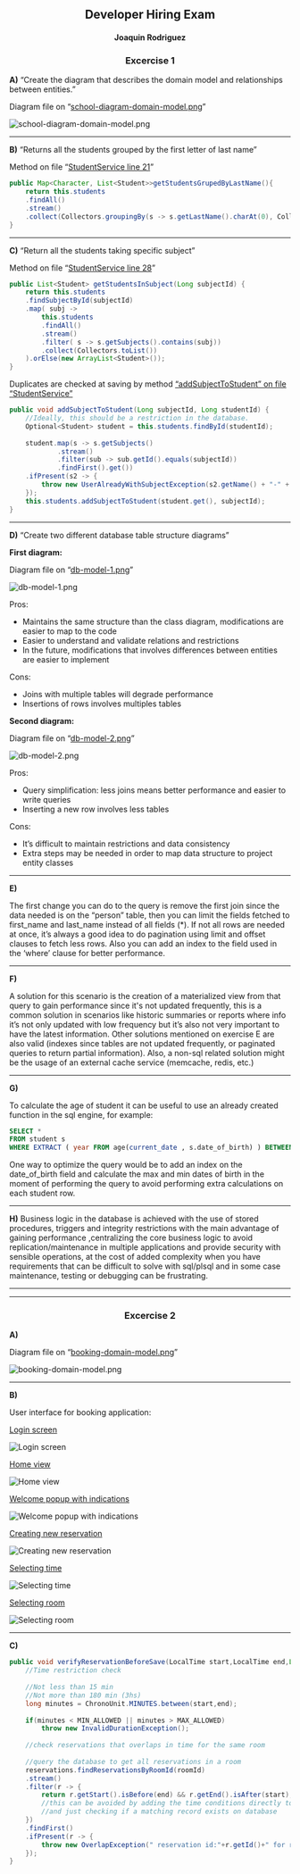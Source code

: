 <h2 align="center">Developer Hiring Exam </h2>
<h4 align="center">Joaquin Rodriguez </h4>



<h3 align="center">Excercise 1 </h4>

<b>A)</b>
“Create the diagram that describes the domain model and relationships between entities.” 

Diagram file on “[school-diagram-domain-model.png](https://github.com/JRDG/tc-hiring-exam/blob/master/exam%20resources/Ex.1-school-diagrams/school-diagram-domain-model.png)”

![school-diagram-domain-model.png](https://github.com/JRDG/tc-hiring-exam/blob/master/exam%20resources/Ex.1-school-diagrams/school-diagram-domain-model.png?raw=true)

---

<b>B)</b> 
“Returns all the students grouped by the first letter of last name”

Method on file “[StudentService line 21](https://github.com/JRDG/tc-hiring-exam/blob/master/school%20sample%20proyect/service/StudentService.java#L21)”
```java
public Map<Character, List<Student>>getStudentsGrupedByLastName(){
	return this.students
	.findAll()
	.stream()
	.collect(Collectors.groupingBy(s -> s.getLastName().charAt(0), Collectors.toList()));
}
```

---

<b>C)</b> 
“Return  all the students taking specific subject”

Method on file “[StudentService line 28](https://github.com/JRDG/tc-hiring-exam/blob/master/school%20sample%20proyect/service/StudentService.java#L28)”
```java
public List<Student> getStudentsInSubject(Long subjectId) {
	return this.students
	.findSubjectById(subjectId)
	.map( subj -> 
		this.students
		.findAll()
		.stream()
		.filter( s -> s.getSubjects().contains(subj))
		.collect(Collectors.toList())
	).orElse(new ArrayList<Student>());
}
```

Duplicates are checked at saving by method [“addSubjectToStudent” on file “StudentService”](https://github.com/JRDG/tc-hiring-exam/blob/master/school%20sample%20proyect/service/StudentService.java#L40)

```java
public void addSubjectToStudent(Long subjectId, Long studentId) {
	//Ideally, this should be a restriction in the database.
	Optional<Student> student = this.students.findById(studentId);
	
	student.map(s -> s.getSubjects()
			.stream()
			.filter(sub -> sub.getId().equals(subjectId))
			.findFirst().get())
	.ifPresent(s2 -> {
		throw new UserAlreadyWithSubjectException(s2.getName() + "-" + subjectId);
	});
	this.students.addSubjectToStudent(student.get(), subjectId);
}
```

---

<b>D)</b> 
“Create two different database table structure diagrams”

<b>First diagram:</b> 

Diagram file on “[db-model-1.png](https://github.com/JRDG/tc-hiring-exam/blob/master/exam%20resources/Ex.1-school-diagrams/db-model-1.png)”

![db-model-1.png](https://github.com/JRDG/tc-hiring-exam/blob/master/exam%20resources/Ex.1-school-diagrams/db-model-1.png?raw=true)

Pros:
- Maintains the same structure than the class diagram, modifications are easier to map to the code
- Easier to understand and validate relations and restrictions
- In the future, modifications that involves differences between entities are easier to implement

Cons:
- Joins with multiple tables will degrade performance
- Insertions of rows involves multiples tables

<b> Second diagram:</b> 

Diagram file on “[db-model-2.png](https://github.com/JRDG/tc-hiring-exam/blob/master/exam%20resources/Ex.1-school-diagrams/db-model-2.png)”

![db-model-2.png](https://github.com/JRDG/tc-hiring-exam/blob/master/exam%20resources/Ex.1-school-diagrams/db-model-2.png?raw=true)

Pros:
- Query simplification: less joins means better performance and easier to write queries
- Inserting a new row involves less tables

Cons:
- It’s difficult to maintain restrictions and data consistency
- Extra steps may be needed in order to map data structure to project entity classes

---

<b>E)</b> 

The first change you can do to the query is remove the first join since the data needed is on the “person” table, then you can limit the fields fetched to first_name and last_name instead of all fields (*). If not all rows are needed at once, it’s always a good idea to do pagination using limit and offset clauses to fetch less rows.
Also you can add an index to the field used in the ‘where’ clause for better performance.

---

<b>F)</b> 

A solution for this scenario is the creation of a materialized view from that query to gain performance since it's not updated frequently, this is a common solution in scenarios like historic summaries or reports where info it’s not only updated with low frequency but it’s also not very important to have the latest information. Other solutions mentioned on exercise E are also valid (indexes since tables are not updated frequently, or paginated queries to return partial information).
Also, a non-sql related solution might be the usage of an external cache service (memcache, redis, etc.)

---

<b>G)</b> 

To calculate the age of student it can be useful to use an already created function in the sql engine, for example:
```sql
SELECT *
FROM student s 
WHERE EXTRACT ( year FROM age(current_date , s.date_of_birth) ) BETWEEN 19 AND 21;
```
One way to optimize the query would be to add an index on the date_of_birth field and calculate the max and min dates of birth in the moment of performing the query to avoid performing extra calculations on each student row. 

---

<b>H)</b> 
Business logic in the database is achieved with the use of stored procedures, triggers and integrity restrictions with the main advantage of gaining performance ,centralizing the core business logic to avoid replication/maintenance in multiple applications and provide security with sensible operations, at the cost of added complexity when you have requirements that can be difficult to solve with sql/plsql and in some case maintenance, testing or debugging can be frustrating.

---

---

<h3 align="center">Excercise 2</h4>

<b>A)</b>

Diagram file on “[booking-domain-model.png](https://github.com/JRDG/tc-hiring-exam/blob/master/exam%20resources/Ex.2-booking-diagrams/booking-domain-model.png)”

![booking-domain-model.png](https://github.com/JRDG/tc-hiring-exam/blob/master/exam%20resources/Ex.2-booking-diagrams/booking-domain-model.png)

---

<b>B)</b>

User interface for booking application:

[Login screen](https://github.com/JRDG/tc-hiring-exam/blob/master/exam%20resources/Ex.2-booking-user-interface/login.PNG)

![Login screen](https://github.com/JRDG/tc-hiring-exam/blob/master/exam%20resources/Ex.2-booking-user-interface/login.PNG?raw=true)

[Home view](https://github.com/JRDG/tc-hiring-exam/blob/master/exam%20resources/Ex.2-booking-user-interface/home.PNG)

![Home view](https://github.com/JRDG/tc-hiring-exam/blob/master/exam%20resources/Ex.2-booking-user-interface/home.PNG?raw=true)

[Welcome popup with indications](https://github.com/JRDG/tc-hiring-exam/blob/master/exam%20resources/Ex.2-booking-user-interface/welcome-pop-up.PNG)

![Welcome popup with indications](https://github.com/JRDG/tc-hiring-exam/blob/master/exam%20resources/Ex.2-booking-user-interface/welcome-pop-up.PNG?raw=true)

[Creating new reservation](https://github.com/JRDG/tc-hiring-exam/blob/master/exam%20resources/Ex.2-booking-user-interface/new-reservation-1.png)

![Creating new reservation](https://github.com/JRDG/tc-hiring-exam/blob/master/exam%20resources/Ex.2-booking-user-interface/new-reservation-1.png?raw=true)

[Selecting time](https://github.com/JRDG/tc-hiring-exam/blob/master/exam%20resources/Ex.2-booking-user-interface/new-reservation-2.png)

![Selecting time](https://github.com/JRDG/tc-hiring-exam/blob/master/exam%20resources/Ex.2-booking-user-interface/new-reservation-2.png?raw=true)

[Selecting room](https://github.com/JRDG/tc-hiring-exam/blob/master/exam%20resources/Ex.2-booking-user-interface/new-reservation-3.png)

![Selecting room](https://github.com/JRDG/tc-hiring-exam/blob/master/exam%20resources/Ex.2-booking-user-interface/new-reservation-3.png?raw=true)

---

<b>C)</b>

```java
public void verifyReservationBeforeSave(LocalTime start,LocalTime end,Long roomId) {
	//Time restriction check
	
	//Not less than 15 min
	//Not more than 180 min (3hs)
	long minutes = ChronoUnit.MINUTES.between(start,end);
	
	if(minutes < MIN_ALLOWED || minutes > MAX_ALLOWED)
		throw new InvalidDurationException();
	
	//check reservations that overlaps in time for the same room
	
	//query the database to get all reservations in a room
	reservations.findReservationsByRoomId(roomId)
	.stream()
	.filter(r -> {
		return r.getStart().isBefore(end) && r.getEnd().isAfter(start);
		//this can be avoided by adding the time conditions directly to the first query
		//and just checking if a matching record exists on database
	})
	.findFirst()
	.ifPresent(r -> {
		throw new OverlapException(" reservation id:"+r.getId()+" for room id:"+roomId);
	});
}
```
